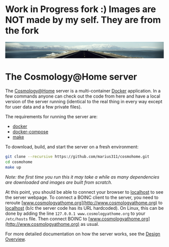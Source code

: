 Work in Progress fork :) Images are NOT made by my self. They are from the fork
===============================================================================




![banner](html/user/img/banner.jpg)

The Cosmology@Home server
=========================

The [Cosmology@Home](http://cosmologyathome.org) server is a multi-container [Docker](http://www.docker.com) application. In a few commands anyone can check out the code from here and have a local version of the server running (identical to the real thing in every way except for user data and a few private files). 

The requirements for running the server are:
* [docker](http://docs.docker.com/engine/installation/)
* [docker-compose](https://docs.docker.com/compose/install/)
* [make](https://www.gnu.org/software/make/)

To download, build, and start the server on a fresh environment:

```bash
git clone --recursive https://github.com/marius311/cosmohome.git
cd cosmohome
make up
```

*Note: the first time you run this it may take a while as many dependencies are downloaded and images are built from scratch.*

At this point, you should be able to connect your browser to [localhost](http://localhost:80) to see the server webpage. To connect a BOINC client to the server, you need to reroute [www.cosmologyathome.org](http://www.cosmologyathome.org) to [localhost](http://localhost:80) (b/c the server code has its URL hardcoded). On Linux, this can be done by adding the line `127.0.0.1 www.cosmologyathome.org` to your `/etc/hosts` file. Then connect BOINC to [www.cosmologyathome.org](http://www.cosmologyathome.org) as usual. 

For more detailed documentation on how the server works, see the [Design Overview](docs/overview.md).
